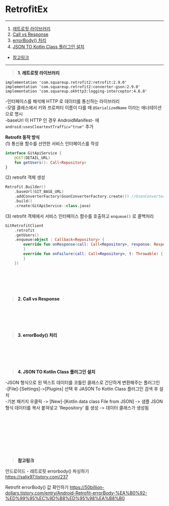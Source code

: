 # RetrofitEx

---
1. <a href = "#content1">레트로핏 라이브러리</a></br>
2. <a href = "#content2">Call vs Response</a></br>
3. <a href = "#content3">errorBody() 처리</a></br>
4. <a href = "#content4">JSON TO Kotlin Class 플러그인 설치</a></br>
* <a href = "#ref">참고링크</a>
---
><a id = "content1">**1. 레트로핏 라이브러리**</a></br>

`implementation 'com.squareup.retrofit2:retrofit:2.9.0'`</br>
`implementation 'com.squareup.retrofit2:converter-gson:2.9.0'`</br>
`implementation 'com.squareup.okhttp3:logging-interceptor:4.6.0'`</br>

-인터페이스를 해석해 HTTP 로 데이터를 통신하는 라이브러리</br>
-모델 클래스에서 키와 프로퍼티 이름이 다를 때 `@SerializedName` 이라는 애너테이션으로 명시</br>
-baseUrl 이 HTTP 인 경우 AndroidManifest-<application> 에 `android:usesCleartextTraffic="true"` 추가</br>


**Retrofit 동작 방식**</br>
(1) 통신용 함수를 선언한 서비스 인터페이스를 작성</br>
```kotlin
interface GitApiService {
    @GET(DETAIL_URL)
    fun getUsers(): Call<Repository>
}
```
(2) retrofit 객체 생성</br>
```kotlin
Retrofit.Builder()
    .baseUrl(GIT_BASE_URL)
    .addConverterFactory(GsonConverterFactory.create()) //GsonConverter : JSON 데이터를 코틀린 데이터 클래스로 변환해 주는 컨터버
    .build()
    .create(GitApiService::class.java)
```
(3) retrofit 객체에서 서비스 인터페이스 함수를 호출하고 `enqueue()` 로 콜백처리</br>
```kotlin
GitRetrofitClient
    .retrofit    
    .getUsers()
    .enqueue(object : Callback<Repository> {
        override fun onResponse(call: Call<Repository>, response: Response<Repository>) {
        }
        override fun onFailure(call: Call<Repository>, t: Throwable) {
        }
    })
```

<br></br>
<br></br>



><a id = "content2">**2. Call vs Response**</a></br>

<br></br>
<br></br>


><a id = "content3">**3. errorBody() 처리**</a></br>

<br></br>
<br></br>



><a id = "content4">**4. JSON TO Kotlin Class 플러그인 설치**</a></br>

-JSON 형식으로 된 텍스트 데이터를 코틀린 클래스로 간단하게 변환해주는 플러그인</br>
-[File]-[Settings]->[Plugins] 선택 후 JASON To Kotlin Class 플러그인 검색 후 설치</br>
-기본 패키지 우클릭 -> [New]-[Kotlin data class File from JSON] -> 샘플 JSON 형식 데이터를 복사 붙혀넣고 'Repository' 를 생성 -> 데이터 클래스가 생성됨</br>

<br></br>
<br></br>
---

><a id = "ref">**참고링크**</a></br>

안드로이드 - 레트로핏 errorbody() 파싱하기</br>
https://salix97.tistory.com/237</br>

Retrofit errorBody() 값 확인하기
https://50billion-dollars.tistory.com/entry/Android-Retrofit-errorBody-%EA%B0%92-%ED%99%95%EC%9D%B8%ED%95%98%EA%B8%B0